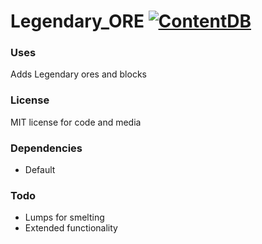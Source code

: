 # Legendary_ORE [![ContentDB](https://content.minetest.net/packages/DynamaxPikachu/legendary_ore/shields/title/)](https://content.minetest.net/packages/DynamaxPikachu/legendary_ore/)
### Uses

Adds Legendary ores and blocks

### License
MIT license for code and media

### Dependencies
- Default

### Todo
- Lumps for smelting
- Extended functionality
